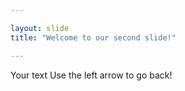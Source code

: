 ```yaml
---

layout: slide
title: "Welcome to our second slide!"

---
```

Your text
Use the left arrow to go back!
